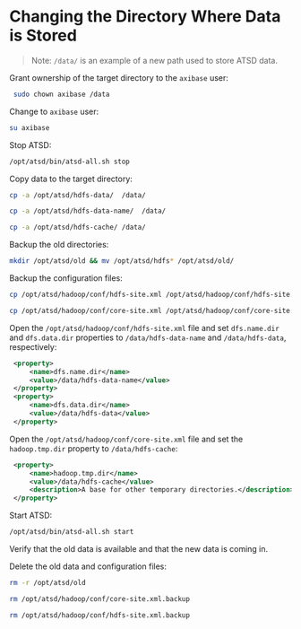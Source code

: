 # Changing the Directory Where Data is Stored

> Note: `/data/` is an example of a new path used to store ATSD data.

Grant ownership of the target directory to the `axibase` user:

```sh
 sudo chown axibase /data
```

Change to `axibase` user:

```sh
su axibase
```

Stop ATSD:

```sh
/opt/atsd/bin/atsd-all.sh stop
```

Copy data to the target directory:

```sh
cp -a /opt/atsd/hdfs-data/  /data/
```

```sh
cp -a /opt/atsd/hdfs-data-name/  /data/
```

```sh
cp -a /opt/atsd/hdfs-cache/ /data/
```

Backup the old directories:

```sh
mkdir /opt/atsd/old && mv /opt/atsd/hdfs* /opt/atsd/old/
```

Backup the configuration files:

```sh
cp /opt/atsd/hadoop/conf/hdfs-site.xml /opt/atsd/hadoop/conf/hdfs-site.xml.backup
```

```sh
cp /opt/atsd/hadoop/conf/core-site.xml /opt/atsd/hadoop/conf/core-site.xml.backup
```

Open the `/opt/atsd/hadoop/conf/hdfs-site.xml` file and set `dfs.name.dir`
and `dfs.data.dir` properties to `/data/hdfs-data-name` and
`/data/hdfs-data`, respectively:

```xml
 <property>
     <name>dfs.name.dir</name>
     <value>/data/hdfs-data-name</value>
 </property>
 <property>
     <name>dfs.data.dir</name>
     <value>/data/hdfs-data</value>
 </property>
```

Open the `/opt/atsd/hadoop/conf/core-site.xml` file and set the `hadoop.tmp.dir`
property to `/data/hdfs-cache`:

```xml
 <property>
     <name>hadoop.tmp.dir</name>
     <value>/data/hdfs-cache</value>
     <description>A base for other temporary directories.</description>
 </property>
```

Start ATSD:

```sh
/opt/atsd/bin/atsd-all.sh start
```

Verify that the old data is available and that the new data is coming in.

Delete the old data and configuration files:

```sh
rm -r /opt/atsd/old
```

```sh
rm /opt/atsd/hadoop/conf/core-site.xml.backup
```

```sh
rm /opt/atsd/hadoop/conf/hdfs-site.xml.backup
```
